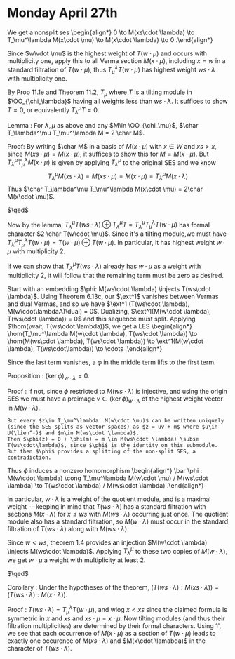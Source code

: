 # Monday April 27th

We get a nonsplit ses
\begin{align*}
0 \to M(xs\cdot \lambda) \to T_\mu^\lambda M(x\cdot \mu) \to M(x\cdot \lambda) \to 0
.\end{align*}

Since $w\vdot \mu$ is the highest weight of $T(w\cdot \mu)$ and occurs with multiplicity one, apply this to all Verma section $M(x\cdot \mu)$, including $x= w$ in a standard filtration of $T(w\cdot \mu)$, thus $T_\mu^\lambda T(w\cdot \mu)$ has highest weight $ws\cdot \lambda$ with multiplicity one.

By Prop 11.1e and Theorem 11.2, $T_\mu%\lambda T(w\cdot \mu) \cong T(ws \cdot \lambda) \oplus T$ where $T$ is a tilting module in $\OO_{\chi_\lambda}$ having all weights less than $ws\cdot \lambda$. 
It suffices to show $T=0$, or equivalently $T_\lambda^\mu T = 0$.

Lemma
: For $\lambda, \mu$ as above and any $M\in \OO_{\chi_\mu}$, $\char T_\lambda^\mu T_\mu^\lambda M = 2 \char M$.

Proof:
By writing $\char M$ in a basis of $M(x\cdot \mu)$ with $x\in W$ and $xs > x$, since $M(xs \cdot \mu) = M(x \cdot \mu)$, it suffices to show this for $M = M(x\cdot \mu)$.
But $T_\lambda^\mu T_\mu^\lambda M(x\cdot \mu)$ is given by applying $T_\lambda^\mu$ to the original SES and we know
$$
T_\lambda^\mu M(xs\cdot \lambda) = M(xs \cdot \mu) = M(x\cdot \mu) = T_\lambda^\mu M(x\cdot \lambda)
$$
Thus $\char T_\lambda^\mu T_\mu^\lambda M(x\cdot \mu) = 2\char M(x\cdot \mu)$.

$\qed$

Now by the lemma, $T_\lambda^\mu T(ws \cdot \lambda) \oplus T_\lambda^\mu T = T_\lambda^\mu T_\mu^\lambda T(w\cdot \mu)$ has formal character $2 \char T(w\cdot \mu)$.
Since it's a tilting module,we must have $T_\lambda^\mu T_\mu^\lambda T(w\cdot \mu) = T(w\cdot \mu) \oplus T(w\cdot \mu)$.
In particular, it has highest weight $w\cdot \mu$ with multiplicity 2.

If we can show that $T_\lambda^\mu T(ws\cdot \lambda)$ already has $w\cdot \mu$ as a weight with multiplicity 2, it will follow that the remaining term must be zero as desired.

Start with an embedding $\phi: M(ws\cdot \lambda) \injects T(ws\cdot \lambda)$.
Using Theorem 6.13c, our $\ext^1$ vanishes between Vermas and dual Vermas, and so we have $\ext^1 (T(ws\cdot \lambda), M(w\cdot\lambdaA)\dual) = 0$.
Dualizing, $\ext^1(M(w\cdot \lambda), T(ws\cdot \lambda)) = 0$ and this sequence must split.
Applying $\hom(\wait, T(ws\cdot \lambda))$, we get a LES
\begin{align*}
\hom(T_\mu^\lambda M(w\cdot \lambda), T(ws\cdot \lambda)) \to \hom(M(ws\cdot \lambda), T(ws\cdot \lambda)) \to \ext^1(M(w\cdot \lambda), T(ws\cdot\lambda)) \to \cdots
.\end{align*}

Since the last term vanishes, a $\phi$ in the middle term lifts to the first term.

Proposition
: $(\ker\phi)_{w\cdot \lambda} = 0$.

Proof
:   If not, since $\phi$ restricted to $M(ws\cdot \lambda)$ is injective, and using the origin SES we must have a preimage $v\in (\ker \phi)_{w\cdot \lambda}$ of the highest weight vector in $M(w\cdot \lambda)$.

    But every $z\in T_\mu^\lambda  M(w\cdot \mu)$ can be written uniquely (since the SES splits as vector spaces) as $z = uv + m$ where $u\in U(\lien^-)$ and $m\in M(ws\cdot \lambda)$.
    Then $\phi(z) = 0 + \phi(m) = m \in M(ws\cdot \lambda) \subse T(ws\cdot\lambda)$, since $\phi$ is the identity on this submodule.
    But then $\phi$ provides a splitting of the non-split SES, a contradiction.

Thus $\phi$ induces a nonzero homomorphism
\begin{align*}
\bar \phi : M(w\cdot \lambda) \cong T_\mu^\lambda M(w\cdot \mu) / M(ws\cdot \lambda) \to T(ws\cdot \lambda) / M(ws\cdot \lambda)
.\end{align*}

In particular, $w\cdot \lambda$ is a weight of the quotient module, and is a maximal weight -- keeping in mind that $T(ws\cdot \lambda)$ has a standard filtration with sections $M(x\cdot \lambda)$ for $x \leq ws$ with $M(ws\cdot \lambda)$ occurring just once.
The quotient module also has a standard filtration, so $M(w\cdot \lambda)$ must occur in the standard filtration of $T(ws\cdot \lambda)$ along with $M(ws\cdot \lambda)$.

Since $w<ws$, theorem 1.4 provides an injection $M(w\cdot \lambda) \injects M(ws\cdot \lambda)$.
Applying $T_\lambda^\mu$ to these two copies of $M(w\cdot \lambda)$, we get $w\cdot \mu$ a weight with multiplicity at least 2.

$\qed$

Corollary
: Under the hypotheses of the theorem, $(T(ws\cdot \lambda): M(xs \cdot \lambda)) = (T(ws\cdot \lambda) : M(x\cdot \lambda))$.

Proof
:   $T(ws\cdot \lambda) = T_\mu^\lambda T(w\cdot \mu)$, and wlog $x < xs$ since the claimed formula is symmetric in $x$ and $xs$ and $xs\cdot \mu = x\cdot \mu$.
    Now tilting modules (and thus their filtration multiplicities) are determined by their formal characters.
    Using 1', we see that each occurrence of $M(x\cdot \mu)$ as a section of $T(w\cdot \mu)$ leads to exactly one occurence of $M(xs\cdot \lambda)$ and $M(x\cdot \lamabda)$ in the character of $T(ws \cdot \lambda)$.
